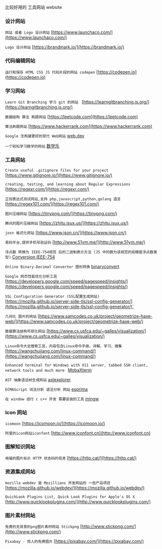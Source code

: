 比较好用的  工具网站 website

### 设计网站

`网站 或者 Logo 设计网站` [https://www.launchaco.com/](https://www.launchaco.com/)

`Logo 设计网站` [https://brandmark.io/](https://brandmark.io/)

### 代码编辑网站

`运行和保存 HTML CSS JS 代码片段的网站 codepen` [https://codepen.io](https://codepen.io)

### 学习网站

`Learn Git Branching 学习 git 的网站 ` [https://learngitbranching.js.org/](https://learngitbranching.js.org/)

`数据结构 算法 刷题网站` [https://leetcode.com](https://leetcode.com)

`算法刷题网站` [https://www.hackerrank.com](https://www.hackerrank.com)

`Google 怎构建更好的现代 Web网站` [web.dev](https://web.dev/)

`一个轻松学习数学的网站` [数学乐](http://shuxuele.com/)



### 工具网站

`Create useful .gitignore files for your project` [https://www.gitignore.io/](https://www.gitignore.io/)

`creating, testing, and learning about Regular Expressions` [https://regexr.com/](https://regexr.com/)

`正则表达式测试网站,支持 php,javascript,python,golang 语言`  [https://regex101.com/](https://regex101.com/)

`图片压缩网站` [https://tinypng.com/](https://tinypng.com/)

`腾讯的图片压缩网站` [https://zhitu.isux.us/](https://zhitu.isux.us/)

`josn 格式化网站` [https://www.json.cn/](https://www.json.cn/)

`易码平台,提供手机号验证码` [http://www.51ym.me/](http://www.51ym.me/)

`浮点数 转换为 IEEE-754规范 后的二进制表示方法 (JS 中的数为该规范的双精度浮点数类型)` [Conversion IEEE-754](https://babbage.cs.qc.cuny.edu/IEEE-754.old/Decimal.html)

`Online Binary-Decimal Converter 图形转换` [binaryconvert](http://www.binaryconvert.com/index.html)

`Google 网页性能优化分析工具` [https://developers.google.com/speed/pagespeed/insights/](https://developers.google.com/speed/pagespeed/insights/)

`SSL Configuration Generator (SSL配置生成网站)` [https://mozilla.github.io/server-side-tls/ssl-config-generator/](https://mozilla.github.io/server-side-tls/ssl-config-generator/)`

`几何化 图片的网站` [https://www.samcodes.co.uk/project/geometrize-haxe-web/](https://www.samcodes.co.uk/project/geometrize-haxe-web/)

`数据算法结构可视化网站` [https://www.cs.usfca.edu/~galles/visualization/](https://www.cs.usfca.edu/~galles/visualization/)

`Linux命令大全搜索工具，内容包含Linux命令手册、详解、学习、搜集` [https://wangchujiang.com/linux-command/](https://wangchujiang.com/linux-command/)

`Enhanced terminal for Windows with X11 server, tabbed SSH client, network tools and much more
` [MobaXterm](https://mobaxterm.mobatek.net/)

`AST 抽象语法树生成网站` [astexplorer](https://astexplorer.net/)

`ECMAScript 词法分析 语法分析 网站` [esprima](http://esprima.org/)

`在 window 进行 c c++ 开发 需要安装的工具` [mingw](http://mingw.org/)



### Icon 网站

`icomoon` [https://icomoon.io/](https://icomoon.io/)

`阿里的icon网站iconfont` [http://www.iconfont.cn](http://www.iconfont.cn)

### 图解知识网站

`用猫的图片标示 HTTP 状态码的信息` [https://http.cat/](https://http.cat/)

### 资源集成网站

`mozilla webdev 是 Mozillians 开发网站的 一些产品项目` [https://mozilla.github.io/webdev/](https://mozilla.github.io/webdev/)

`QuickLook Plugins List, Quick Look Plugins for Apple's OS X` [http://www.quicklookplugins.com/](http://www.quicklookplugins.com/)


### 图片素材网站

`免费的无背景的png图片素材网站 Stickpng` [http://www.stickpng.com/](http://www.stickpng.com/)

`Pixabay · 惊人的免费图片` [https://pixabay.com/](https://pixabay.com/)



